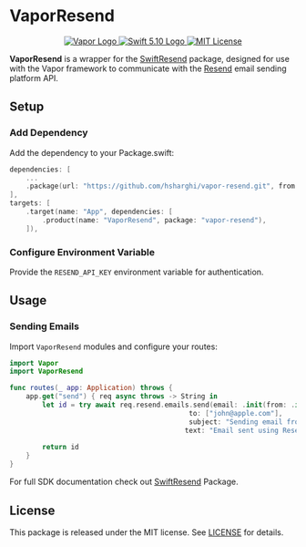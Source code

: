 # VaporResend

<p align="center">
    <a href="https://vapor.codes">
        <img src="http://img.shields.io/badge/Vapor-4-brightgreen.svg" alt="Vapor Logo">
    </a>
    <a href="https://swift.org">
        <img src="http://img.shields.io/badge/Swift-5.10-brightgreen.svg" alt="Swift 5.10 Logo">
    </a>
    <a href="https://raw.githubusercontent.com/lloople/vapor-maker-commands/main/LICENSE">
        <img src="https://img.shields.io/badge/license-MIT-blue.svg" alt="MIT License">
    </a>
</p>

**VaporResend** is a wrapper for the [SwiftResend](https://github.com/hsharghi/swift-resend.git) package, 
designed for use with the Vapor framework to communicate with the [Resend](https://resend.com) email sending platform API.


## Setup

### Add Dependency
Add the dependency to your Package.swift:

~~~~swift
dependencies: [
	...
	.package(url: "https://github.com/hsharghi/vapor-resend.git", from: "1.0.0")
],
targets: [
    .target(name: "App", dependencies: [
        .product(name: "VaporResend", package: "vapor-resend"),
    ]),
~~~~

### Configure Environment Variable
Provide the `RESEND_API_KEY` environment variable for authentication.

## Usage

### Sending Emails
Import `VaporResend` modules and configure your routes:

~~~~swift
import Vapor
import VaporResend

func routes(_ app: Application) throws {
    app.get("send") { req async throws -> String in
        let id = try await req.resend.emails.send(email: .init(from: .init(email: "hadi@domain.com", name: "Hadi"),
                                            to: ["john@apple.com"],
                                            subject: "Sending email from Vapor",
                                           text: "Email sent using ResendVapor"))
        
        return id
    }
}
~~~~
For full SDK documentation check out [SwiftResend](https://github.com/hsharghi/swift-resend.git) Package.


## License

This package is released under the MIT license. See [LICENSE](https://github.com/hsharghi/vapor-resend/blob/main/LICENSE) for details.


